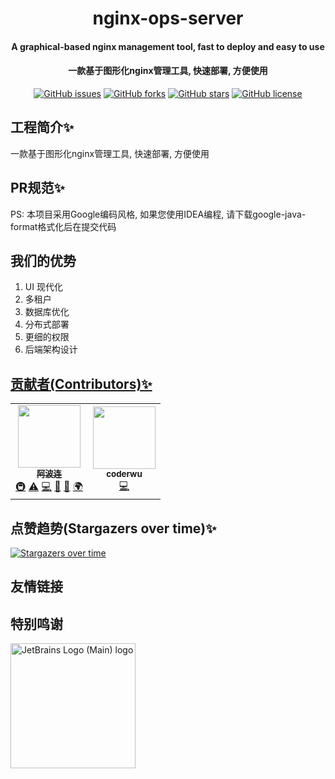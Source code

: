 <h1 align="center">
      nginx-ops-server
</h1>

<h4 align="center">
A graphical-based nginx management tool, fast to deploy and easy to use
<h4 align="center">
    一款基于图形化nginx管理工具, 快速部署, 方便使用
</h4> 

<p align="center">
    <a href="https://github.com/nginx-ops/nginx-ops-server/issues"><img alt="GitHub issues" src="https://img.shields.io/github/issues/nginx-ops/nginx-ops-server"></a>
    <a href="https://github.com/nginx-ops/nginx-ops-server/network"><img alt="GitHub forks" src="https://img.shields.io/github/forks/nginx-ops/nginx-ops-server"></a>
    <a href="https://github.com/nginx-ops/nginx-ops-server/stargazers"><img alt="GitHub stars" src="https://img.shields.io/github/stars/nginx-ops/nginx-ops-server"></a>
    <a href="https://github.com/nginx-ops/nginx-ops-server/blob/master/LICENSE"><img alt="GitHub license" src="https://img.shields.io/github/license/nginx-ops/nginx-ops-server"></a>

## 工程简介✨

一款基于图形化nginx管理工具, 快速部署, 方便使用

## PR规范✨

PS: 本项目采用Google编码风格, 如果您使用IDEA编程, 请下载google-java-format格式化后在提交代码

## 我们的优势

1. UI 现代化
2. 多租户
3. 数据库优化
4. 分布式部署
5. 更细的权限
6. 后端架构设计

## [贡献者(Contributors)✨](https://github.com/nginx-ops/nginx-ops-server/graphs/contributors)

<!-- ALL-CONTRIBUTORS-LIST:START - Do not remove or modify this section -->
<!-- prettier-ignore-start -->
<!-- markdownlint-disable -->
<table>
  <tbody>
    <tr>
      <td align="center"><a href="https://github.com/TOP-LH"><img src="https://avatars.githubusercontent.com/u/49888630?v=4?s=100" width="100px;" alt=""/><br /><sub><b>阿波连</b></sub></a><br /><a href="#infra-TOP-LH" title="Infrastructure (Hosting, Build-Tools, etc)">🚇</a> <a href="https://github.com/nginx-ops/nginx-ops-server/commits?author=TOP-LH" title="Tests">⚠️</a> <a href="https://github.com/nginx-ops/nginx-ops-server/commits?author=TOP-LH" title="Code">💻</a> <a href="https://github.com/nginx-ops/nginx-ops-server/commits?author=TOP-LH" title="Documentation">📖</a> <a href="https://github.com/nginx-ops/nginx-ops-server/pulls?q=is%3Apr+reviewed-by%3ATOP-LH" title="Reviewed Pull Requests">👀</a> <a href="#translation-TOP-LH" title="Translation">🌍</a></td>
      <td align="center"><a href="https://github.com/wucoder"><img src="https://avatars.githubusercontent.com/u/59016551?v=4?s=100" width="100px;" alt=""/><br /><sub><b>coderwu</b></sub></a><br /><a href="https://github.com/nginx-ops/nginx-ops-server/commits?author=wucoder" title="Code">💻</a></td>
    </tr>
  </tbody>
</table>

<!-- markdownlint-restore -->
<!-- prettier-ignore-end -->

<!-- ALL-CONTRIBUTORS-LIST:END -->

## 点赞趋势(Stargazers over time)✨

[![Stargazers over time](https://starchart.cc/nginx-ops/nginx-ops-server.svg)](https://starchart.cc/nginx-ops/nginx-ops-server)

## 友情链接

## 特别鸣谢

<img alt="JetBrains Logo (Main) logo" height="200" src="https://resources.jetbrains.com/storage/products/company/brand/logos/jb_beam.png" width="200"/>

